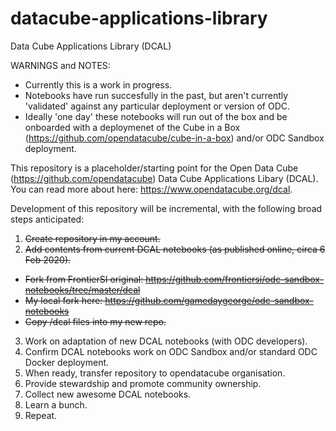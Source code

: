 # datacube-applications-library
Data Cube Applications Library (DCAL)

WARNINGS and NOTES:
  * Currently this is a work in progress.
  * Notebooks have run succesfully in the past, but aren't currently 'validated' against any particular deployment or version of ODC.
  * Ideally 'one day' these notebooks will run out of the box and be onboarded with a deploymenet of the Cube in a Box (https://github.com/opendatacube/cube-in-a-box) and/or ODC Sandbox deployment.

This repository is a placeholder/starting point for the Open Data Cube (https://github.com/opendatacube) Data Cube Applications Libary (DCAL). You can read more about here: https://www.opendatacube.org/dcal.

Development of this repository will be incremental, with the following broad steps anticipated:

1. ~~Create repository in my account.~~
2. ~~Add contents from current DCAL notebooks (as published online, circa 6 Feb 2020).~~
  * ~~Fork from FrontierSI original: https://github.com/frontiersi/odc-sandbox-notebooks/tree/master/dcal~~
  * ~~My local fork here: https://github.com/gamedaygeorge/odc-sandbox-notebooks~~
  * ~~Copy /dcal files into my new repo.~~
3. Work on adaptation of new DCAL notebooks (with ODC developers).
4. Confirm DCAL notebooks work on ODC Sandbox and/or standard ODC Docker deployment.
5. When ready, transfer repository to opendatacube organisation.
6. Provide stewardship and promote community ownership.
7. Collect new awesome DCAL notebooks.
8. Learn a bunch.
9. Repeat.
